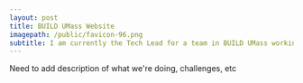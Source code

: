 ```yaml
---
layout: post
title: BUILD UMass Website
imagepath: /public/favicon-96.png
subtitle: I am currently the Tech Lead for a team in BUILD UMass working on building a website for a UMass Professor's research group.
---
```


Need to add description of what we're doing, challenges, etc